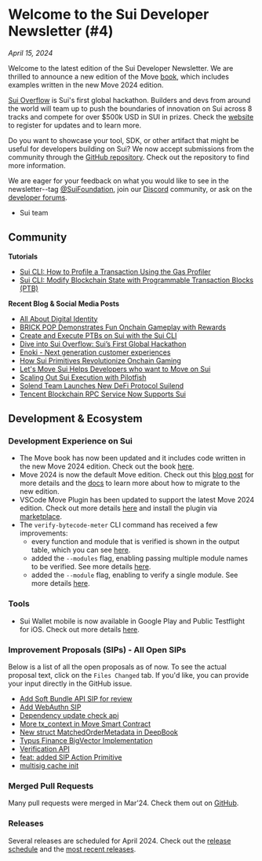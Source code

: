 # Welcome to the Sui Developer Newsletter (#4)

_April 15, 2024_

Welcome to the latest edition of the Sui Developer Newsletter.
We are thrilled to announce a new edition of the Move [book](https://move-book.com), which includes examples written in the new Move 2024 edition.

[Sui Overflow](https://sui.io/overflow) is Sui's first global hackathon. Builders and devs from around the world will team up to push the boundaries of innovation on Sui across 8 tracks and compete for over $500k USD in SUI in prizes. Check the [website](https://sui.io/overflow) to register for updates and to learn more.

Do you want to showcase your tool, SDK, or other artifact that might be useful for developers building on Sui? We now accept submissions from the community through the [GitHub repository](https://github.com/MystenLabs/sui-dev-newsletter/). Check out the repository to find more information.

We are eager for your feedback on what you would like to see in the newsletter--tag [@SuiFoundation](https://twitter.com/@SuiFoundation), join our [Discord](https://discord.gg/sui) community, or ask on the [developer forums](https://forums.sui.io/).

- Sui team

## Community

**Tutorials**

- [Sui CLI: How to Profile a Transaction Using the Gas Profiler ](https://www.youtube.com/watch?v=UhkaIiD4XHg)
- [ Sui CLI: Modify Blockchain State with Programmable Transaction Blocks (PTB)](https://www.youtube.com/watch?v=C7GmeL3cs4o)

**Recent Blog & Social Media Posts**

- [All About Digital Identity](https://blog.sui.io/digital-decentralized-identity-explained/)
- [BRICK POP Demonstrates Fun Onchain Gameplay with Rewards](https://blog.sui.io/onbuff-brickpop-onchain-game/)
- [Create and Execute PTBs on Sui with the Sui CLI](https://blog.sui.io/write-programmable-transaction-blocks-command-line-interface/)
- [Dive into Sui Overflow: Sui’s First Global Hackathon](https://blog.sui.io/diving-into-sui-overflow/)
- [Enoki - Next generation customer experiences](https://mystenlabs.com/blog/enoki-next-generation-customer-experiences/)
- [How Sui Primitives Revolutionize Onchain Gaming](https://blog.sui.io/sui-primitives-revolutionize-onchain-gaming/)
- [Let's Move Sui Helps Developers who want to Move on Sui](https://blog.sui.io/lets-move-sui-launches/)
- [Scaling Out Sui Execution with Pilotfish](https://blog.sui.io/pilotfish-execution-scalability-blockchain/)
- [Solend Team Launches New DeFi Protocol Suilend](https://blog.sui.io/solend-lending-protocol-suilend-launch/)
- [Tencent Blockchain RPC Service Now Supports Sui](https://blog.sui.io/tencent-cloud-blockchain-rpc/)

## Development & Ecosystem

### Development Experience on Sui

- The Move book has now been updated and it includes code written in the new Move 2024 edition. Check out the book [here](https://move-book.com/index.html).
- Move 2024 is now the default Move edition. Check out this [blog post](https://blog.sui.io/move-2024-migration-guide/) for more details and the [docs](https://docs.sui.io/guides/developer/advanced/move-2024-migration) to learn more about how to migrate to the new edition.
- VSCode Move Plugin has been updated to support the latest Move 2024 edition. Check out more details [here](https://forums.sui.io/t/move-2024-ide-support/45449) and install the plugin via [marketplace](https://marketplace.visualstudio.com/items?itemName=mysten.move).
- The `verify-bytecode-meter` CLI command has received a few improvements:
  - every function and module that is verified is shown in the output table, which you can see [here](https://github.com/MystenLabs/sui/pull/16963).
  - added the `--modules` flag, enabling passing multiple module names to be verified. See more details [here](https://github.com/MystenLabs/sui/pull/16966).
  - added the `--module` flag, enabling to verify a single module. See more details [here](https://github.com/MystenLabs/sui/pull/16899).

### Tools

- Sui Wallet mobile is now available in Google Play and Public Testflight for iOS. Check out more details [here](https://suiwallet.com/).

### Improvement Proposals (SIPs) - All Open SIPs

Below is a list of all the open proposals as of now. To see the actual proposal text, click on the `Files Changed` tab. If you'd like, you can provide your input directly in the GitHub issue.

- [Add Soft Bundle API SIP for review](https://github.com/sui-foundation/sips/pull/19)
- [Add WebAuthn SIP](https://github.com/sui-foundation/sips/pull/9)
- [Dependency update check api](https://github.com/sui-foundation/sips/pull/18)
- [More tx_context in Move Smart Contract](https://github.com/sui-foundation/sips/pull/16)
- [New struct MatchedOrderMetadata in DeepBook](https://github.com/sui-foundation/sips/pull/14)
- [Typus Finance BigVector Implementation](https://github.com/sui-foundation/sips/pull/13)
- [Verification API](https://github.com/sui-foundation/sips/pull/17)
- [feat: added SIP Action Primitive](https://github.com/sui-foundation/sips/pull/11)
- [multisig cache init](https://github.com/sui-foundation/sips/pull/10)

### Merged Pull Requests

Many pull requests were merged in Mar'24. Check them out on [GitHub](https://github.com/search?q=is%3Apr+-author%3Aapp%2Fsui-merge-bot+org%3Amystenlabs+repo%3Asui+is%3Amerged+merged%3A2024-03-01..2024-03-31&type=pullrequests).

### Releases

Several releases are scheduled for April 2024. Check out the [release schedule](https://sui.io/networkinfo) and the [most recent releases](https://github.com/MystenLabs/sui/releases).
